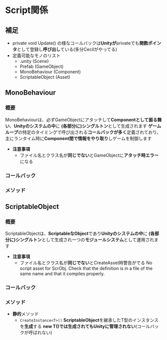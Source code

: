 # Script関係

## 補足

- private void Update() の様なコールバックは**Unityが**privateでも**関数ポインタ**として登録し**呼び出し**ている(多分Cecilがやってる)
- 定義可能なモノのリスト
  - .unity (Scene)
  - Prefab (GameObject)
  - MonoBehaviour (Component)
  - ScriptableObject (Asset)

## MonoBehaviour

### 概要

MonoBehaviourは、必ずGameObjectにアタッチして**Componentとして振る舞い**、**Unityのシステムの中**に **(各部分に)シングルトン**として生成されます
**ゲームループ**の特定のタイミングで呼び出される**コールバックが多く**定義されており、主にランタイム時に**Component間で情報をやり取り**しゲームを制御します

- **注意事項**
  - ファイル名とクラス名が**同じでない**とGameObjectに**アタッチ時エラー**になる

### コールバック

### メソッド

## ScriptableObject

### 概要

ScriptableObjectは、**ScriptableなObject**であり**Unityのシステムの中**に **(各部分に)シングルトン**として生成され一つの**モジュールシステム**として運用されます

- **注意事項**
  - ファイル名とクラス名が**同じでない**とCreateAsset時警告がでる
  No script asset for ScrObj. Check that the definition is in a file of the same name and that it compiles properly.

### コールバック

### メソッド

- **静的**メソッド
  - `CreateInstance<T>()`
  **ScriptableObject**を継承したT型のインスタンスを**生成**する
  **new T()**では生成されても**Unityに管理されない**(コールバックが呼ばれない)
